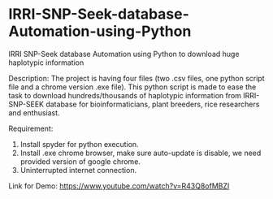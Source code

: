 # IRRI-SNP-Seek-database-Automation-using-Python
IRRI SNP-Seek database Automation using Python to download huge haplotypic information 

Description: The project is having four files (two .csv files, one python script file and a chrome version .exe file). This python script is made to ease the task to download hundreds/thousands of haplotypic information from IRRI-SNP-SEEK database for bioinformaticians, plant breeders, rice researchers and enthusiast.

Requirement: 
1. Install spyder for python execution.
2. Install .exe chrome browser, make sure auto-update is disable, we need provided version of google chrome.
3. Uninterrupted internet connection.

Link for Demo: https://www.youtube.com/watch?v=R43Q8ofMBZI
